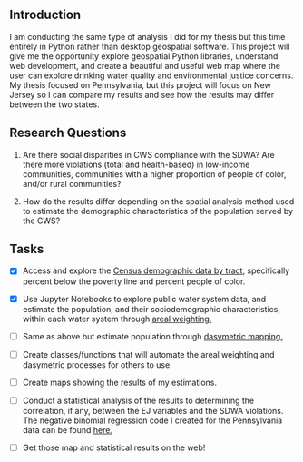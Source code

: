 ## Introduction

I am conducting the same type of analysis I did for my thesis but this time entirely in Python rather than desktop geospatial software. This project will give me the opportunity explore geospatial Python libraries, understand web development, and create a beautiful and useful web map where the user can explore drinking water quality and environmental justice concerns. My thesis focused on Pennsylvania, but this project will focus on New Jersey so I can compare my results and see how the results may differ between the two states.  

## Research Questions

1) Are there social disparities in CWS compliance with the SDWA? Are there more violations (total and health-based) in low-income communities, communities with a higher proportion of people of color, and/or rural communities?

2) How do the results differ depending on the spatial analysis method used to estimate the demographic characteristics of the population served by the CWS? 

## Tasks

- [x] Access and explore the [Census demographic data by tract](https://github.com/zstatmanweil/EJ-analysis-map/blob/master/Census.ipynb), specifically percent below the poverty line and percent people of color.
- [x] Use Jupyter Notebooks to explore public water system data, and estimate the population, and their sociodemographic characteristics, within each water system through [areal weighting.](https://github.com/zstatmanweil/EJ-analysis-map/blob/master/SpatialAnalysis/ArealWeighting.ipynb)
- [ ] Same as above but estimate population through [dasymetric mapping.](https://github.com/zstatmanweil/EJ-analysis-map/blob/master/SpatialAnalysis/Dasymetric.ipynb)
- [ ] Create classes/functions that will automate the areal weighting and dasymetric processes for others to use.
- [ ] Create maps showing the results of my estimations.
- [ ] Conduct a statistical analysis of the results to determining the correlation, if any, between the EJ variables and the SDWA violations. The negative binomial regression code I created for the Pennsylvania data can be found [here.](https://github.com/zstatmanweil/NegBinomialModel) 
- [ ] Get those map  and statistical results on the web!





